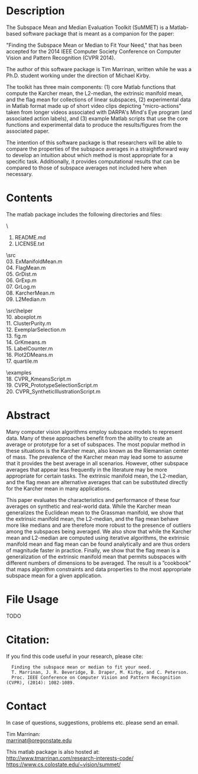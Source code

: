 # Description #
The Subspace Mean and Median Evaluation Toolkit (SuMMET) is a Matlab-based software package that is meant as a companion for the paper:  

"Finding the Subspace Mean or Median to Fit Your Need," that has been accepted for the 2014 IEEE Computer Society Conference on Computer Vision and Pattern Recognition (CVPR 2014).

The author of this software package is Tim Marrinan, written while he was a Ph.D. student working under the direction of Michael Kirby.  

The toolkit has three main components: (1) core Matlab functions that compute the Karcher mean, the L2-median, the extrinsic manifold mean, and the flag mean for collections of linear subspaces, (2) experimental data in Matlab format made up of short video clips depicting "micro-actions" taken from longer videos associated with DARPA's Mind's Eye program (and associated action labels), and (3) example Matlab scripts that use the core functions and experimental data to produce the results/figures from the associated paper.

The intention of this software package is that researchers will be able to compare the properties of the subspace averages in a straightforward way to develop an intuition about which method is most appropriate for a specific task. Additionally, it provides computational results that can be compared to those of subspace averages not included here when necessary.


# Contents #

The matlab package includes the following directories and files:

\
01. README.md  
02. LICENSE.txt

\src\
03.  ExManifoldMean.m  
04.  FlagMean.m  
05.  GrDist.m  
06.  GrExp.m  
07.  GrLog.m  
08.  KarcherMean.m  
09.  L2Median.m

\src\helper\
10.  aboxplot.m  
11.  ClusterPurity.m  
12.  ExemplarSelection.m  
13.  fig.m  
14.  GrKmeans.m  
15.  LabelCounter.m  
16.  Plot2DMeans.m  
17.  quartile.m

\examples\
18. CVPR_KmeansScript.m  
19. CVPR_PrototypeSelectionScript.m  
20. CVPR_SyntheticIllustrationScript.m  


# Abstract #

Many computer vision algorithms employ subspace models to represent data. Many of these approaches benefit from the ability to create an average or prototype for a
set of subspaces. The most popular method in these situations is the Karcher mean, also known as the Riemannian center of mass. The prevalence of the Karcher mean may
lead some to assume that it provides the best average in all scenarios. However, other subspace averages that appear less frequently in the literature may be more appropriate for certain tasks. The extrinsic manifold mean, the L2-median, and the flag mean are alternative averages that can be substituted directly for the Karcher mean in many applications.  

This paper evaluates the characteristics and performance of these four averages on synthetic and real-world data. While the Karcher mean generalizes the Euclidean mean to the Grassman manifold, we show that the extrinsic manifold mean, the L2-median, and the flag mean behave more like medians and are therefore more robust to the presence of outliers among the subspaces being averaged. We also show that while the Karcher mean and L2-median are computed using iterative algorithms, the extrinsic manifold mean and flag mean can be found analytically and are thus orders of magnitude faster in practice. Finally, we show that the flag mean is a generalization of the extrinsic manifold mean that permits subspaces with different numbers of dimensions to be averaged. The result is a ”cookbook” that maps algorithm constraints and data properties to the most appropriate subspace mean for a given application.


# File Usage #

TODO

# Citation: #

If you find this code useful in your research, please cite: 

      Finding the subspace mean or median to fit your need.
      T. Marrinan, J. R. Beveridge, B. Draper, M. Kirby, and C. Peterson.
      Proc. IEEE Conference on Computer Vision and Pattern Recognition (CVPR), (2014): 1082-1089.

# Contact #

In case of questions, suggestions, problems etc. please send an email.

Tim Marrinan:  
marrinat@oregonstate.edu

This matlab package is also hosted at:  
http://www.tmarrinan.com/research-interests-code/  
https://www.cs.colostate.edu/~vision/summet/

